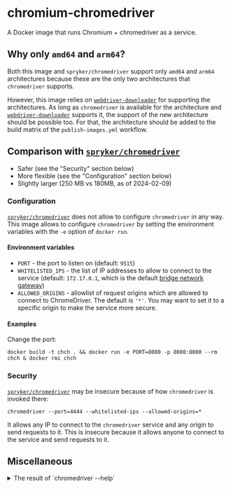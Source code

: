 # chromium-chromedriver

A Docker image that runs Chromium + chromedriver as a service.

## Why only `amd64` and `arm64`?

Both this image and `spryker/chromedriver` support only `amd64` and `arm64` architectures because these are the only two architectures that `chromedriver` supports.

However, this image relies on [`webdriver-downloader`] for supporting the architectures. As long as `chromedriver` is available for the architecture and [`webdriver-downloader`] supports it, the support of the new architecture should be possible too. For that, the architecture should be added to the build matrix of the `publish-images.yml` workflow.

## Comparison with [`spryker/chromedriver`]

* Safer (see the "Security" section below)
* More flexible (see the "Configuration" section below)
* Slightly larger (250 MB vs 180MB, as of 2024-02-09)

### Configuration

[`spryker/chromedriver`] does not allow to configure `chromedriver` in any way. This image allows to configure `chromedriver` by setting the environment variables with the `-e` option of `docker run`.

#### Environment variables

* `PORT` - the port to listen on (default: `9515`)
* `WHITELISTED_IPS` - the list of IP addresses to allow to connect to the service (default: `172.17.0.1`, which is the default [bridge network gateway](https://docs.docker.com/network/network-tutorial-standalone/#use-the-default-bridge-network))
* `ALLOWED_ORIGINS` - allowlist of request origins which are allowed to connect to ChromeDriver. The default is `'*'`. You may want to set it to a specific origin to make the service more secure.

#### Examples

Change the port:

```console
docker build -t chch . && docker run -e PORT=8080 -p 8080:8080 --rm chch & docker rmi chch
```

### Security

[`spryker/chromedriver`] may be insecure because of how `chromedriver` is invoked there:

```console
chromedriver --port=4444 --whitelisted-ips --allowed-origins=*
```

It allows any IP to connect to the `chromedriver` service and any origin to send requests to it. This is insecure because it allows anyone to connect to the service and send requests to it.

[`webdriver-downloader`]: https://github.com/ik1ne/webdriver-downloader
[`spryker/chromedriver`]: https://hub.docker.com/r/spryker/chromedriver

## Miscellaneous

<details>
  <summary>The result of `chromedriver --help`</summary>
  
  ```text
Usage: chromedriver [OPTIONS]

Options
  --port=PORT                     port to listen on
  --adb-port=PORT                 adb server port
  --log-path=FILE                 write server log to file instead of stderr, increases log level to INFO
  --log-level=LEVEL               set log level: ALL, DEBUG, INFO, WARNING, SEVERE, OFF
  --verbose                       log verbosely (equivalent to --log-level=ALL)
  --silent                        log nothing (equivalent to --log-level=OFF)
  --append-log                    append log file instead of rewriting
  --replayable                    (experimental) log verbosely and don't truncate long strings so that the log can be replayed.
  --version                       print the version number and exit
  --url-base                      base URL path prefix for commands, e.g. wd/url
  --readable-timestamp            add readable timestamps to log
  --enable-chrome-logs            show logs from the browser (overrides other logging options)
  --bidi-mapper-path              custom bidi mapper path
  --disable-dev-shm-usage         do not use /dev/shm (add this switch if seeing errors related to shared memory)
  --allowed-ips=LIST              comma-separated allowlist of remote IP addresses which are allowed to connect to ChromeDriver
  --allowed-origins=LIST          comma-separated allowlist of request origins which are allowed to connect to ChromeDriver. Using `*` to allow any host origin is dangerous!
```
</details>
